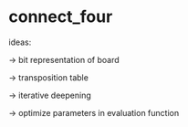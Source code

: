 # connect_four

ideas:

-> bit representation of board

-> transposition table

-> iterative deepening

-> optimize parameters in evaluation function
